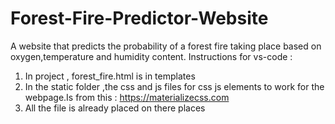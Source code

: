 # Forest-Fire-Predictor-Website
A website that predicts the probability of a forest fire taking place based on oxygen,temperature and humidity content.
Instructions for vs-code :
1) In project , forest_fire.html is in templates
2) In the static folder ,the css and js files for css js elements to work for the webpage.Is from this : https://materializecss.com
3) All the file is already placed on there places
   

